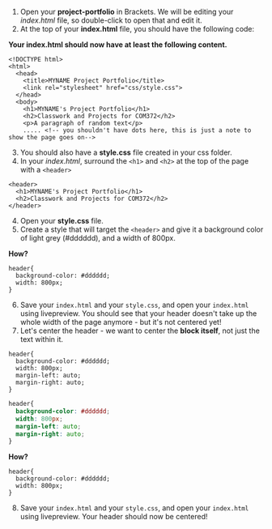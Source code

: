 1. Open your **project-portfolio** in Brackets.  We will be editing your *index.html* file, so double-click to open that and edit it.
2. At the top of your **index.html** file, you should have the following code:
<div class="note">
<p><strong>Your index.html should now have at least the following content.</strong></p>
<div class="highlight"><pre><code class="language-html" data-lang="html"><span class="cp">&lt;!DOCTYPE html&gt;</span>
<span class="nt">&lt;html&gt;</span>
  <span class="nt">&lt;head&gt;</span>
    <span class="nt">&lt;title&gt;</span>MYNAME Project Portfolio<span class="nt">&lt;/title&gt;</span>
    <span class="nt">&lt;link</span> <span class="na">rel=</span><span class="s">&quot;stylesheet&quot;</span> <span class="na">href=</span><span class="s">&quot;css/style.css&quot;</span><span class="nt">&gt;</span>
  <span class="nt">&lt;/head&gt;</span>
  <span class="nt">&lt;body&gt;</span>
    <span class="nt">&lt;h1&gt;</span>MYNAME&#39;s Project Portfolio<span class="nt">&lt;/h1&gt;</span>
    <span class="nt">&lt;h2&gt;</span>Classwork and Projects for COM372<span class="nt">&lt;/h2&gt;</span>
    <span class="nt">&lt;p&gt;</span>A paragraph of random text<span class="nt">&lt;/p&gt;</span>
    ..... <span class="c">&lt;!-- you shouldn&#39;t have dots here, this is just a note to show the page goes on--&gt;</span>
</code></pre></div>
</div>

3. You should also have a **style.css** file created in your css folder.
4. In your *index.html*, surround the `<h1>` and `<h2>` at the top of the page with a `<header>`
<div class="note">
<div class="highlight"><pre><code class="language-html" data-lang="html"><span class="nt">&lt;header&gt;</span>
  <span class="nt">&lt;h1&gt;</span>MYNAME&#39;s Project Portfolio<span class="nt">&lt;/h1&gt;</span>
  <span class="nt">&lt;h2&gt;</span>Classwork and Projects for COM372<span class="nt">&lt;/h2&gt;</span>
<span class="nt">&lt;/header&gt;</span>
</code></pre></div>
</div>

4. Open your **style.css** file.
5. Create a style that will target the `<header>` and give it a background color of light grey (#dddddd), and a width of 800px.
<div class="note">
<p><strong>How?</strong></p>
<div class="highlight"><pre><code class="language-css" data-lang="css"><span class="nt">header</span><span class="p">{</span>
  <span class="k">background-color</span><span class="o">:</span> <span class="m">#dddddd</span><span class="p">;</span>
  <span class="k">width</span><span class="o">:</span> <span class="m">800px</span><span class="p">;</span>
<span class="p">}</span>
</code></pre></div>
</div>

6. Save your `index.html` and your `style.css`, and open your `index.html` using livepreview.  You should see that your header doesn't take up the whole width of the page anymore - but it's not centered yet!
7. Let's center the header - we want to center the **block itself**, not just the text within it.
<div class="note">
<div class="highlight"><pre><code class="language-css" data-lang="css"><span class="nt">header</span><span class="p">{</span>
  <span class="k">background-color</span><span class="o">:</span> <span class="m">#dddddd</span><span class="p">;</span>
  <span class="k">width</span><span class="o">:</span> <span class="m">800px</span><span class="p">;</span>
  <span class="k">margin-left</span><span class="o">:</span> <span class="k">auto</span><span class="p">;</span>
  <span class="k">margin-right</span><span class="o">:</span> <span class="k">auto</span><span class="p">;</span>
<span class="p">}</span>
</code></pre></div>
</div>

```css
header{
  background-color: #dddddd;
  width: 800px;
  margin-left: auto;
  margin-right: auto;
}
```

<div class="note">
<p><strong>How?</strong></p>
<div class="highlight"><pre><code class="language-css" data-lang="css"><span class="nt">header</span><span class="p">{</span>
  <span class="k">background-color</span><span class="o">:</span> <span class="m">#dddddd</span><span class="p">;</span>
  <span class="k">width</span><span class="o">:</span> <span class="m">800px</span><span class="p">;</span>
<span class="p">}</span>
</code></pre></div>
</div>

8. Save your `index.html` and your `style.css`, and open your `index.html` using livepreview.  Your header should now be centered!